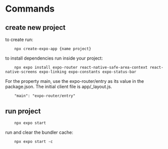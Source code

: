 # Commands
## create new project
to create run:
```shell
    npx create-expo-app {name project}
```
to install dependencies run inside your project:
```shell
    npx expo install expo-router react-native-safe-area-context react-native-screens expo-linking expo-constants expo-status-bar
```
For the property main, use the expo-router/entry as its value in the package.json. The initial client file is app/_layout.js.
```shell
    "main": "expo-router/entry"
```
## run project
```shell
    npx expo start 
```
run and clear the bundler cache: 
```shell
    npx expo start -c
```

